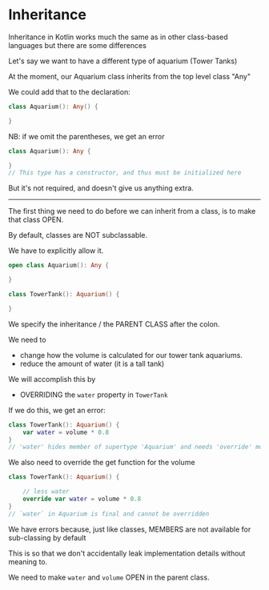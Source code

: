 # Inheritance

Inheritance in Kotlin works much the same as in other class-based languages but
there are some differences

Let's say we want to have a different type of aquarium (Tower Tanks)

At the moment, our Aquarium class inherits from the top level class "Any"


We could add that to the declaration:
```kotlin
class Aquarium(): Any() {

}
```

NB: if we omit the parentheses, we get an error
```kotlin
class Aquarium(): Any {

}
// This type has a constructor, and thus must be initialized here
```


But it's not required, and doesn't give us anything extra.

----
The first thing we need to do before we can inherit from a class,
is to make that class OPEN.


By default, classes are NOT subclassable.

We have to explicitly allow it.

```kotlin
open class Aquarium(): Any {

}

class TowerTank(): Aquarium() {

}
```
We specify the inheritance / the PARENT CLASS after the colon.

We need to
- change how the volume is calculated for our tower tank aquariums.
- reduce the amount of water (it is a tall tank)

We will accomplish this by
- OVERRIDING the `water` property in `TowerTank`

If we do this, we get an error:
```kotlin
class TowerTank(): Aquarium() {
    var water = volume * 0.8
}
// 'water' hides member of supertype 'Aquarium' and needs 'override' modifier
```


We also need to override the get function for the volume

```kotlin
class TowerTank(): Aquarium() {

    // less water
    override var water = volume * 0.8
}
// `water` in Aquarium is final and cannot be overridden
```

We have errors because, just like classes, MEMBERS are not available for
sub-classing by default

This is so that we don't accidentally leak implementation details without
meaning to.

We need to make `water` and `volume` OPEN in the parent class.

